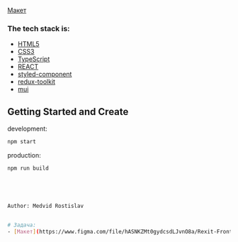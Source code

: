 [Макет](https://www.figma.com/file/hASNKZMt0gydcsdLJvnO8a/Rexit-Frontend-Test-Task?type=design&node-id=0%3A1&mode=design&t=wipbUpt3PaS8OIT3-1)

### The tech stack is:

- [HTML5](https://en.wikipedia.org/wiki/HTML5)
- [CSS3](https://en.wikipedia.org/wiki/Cascading_Style_Sheets)
- [TypeScript](https://ru.wikipedia.org/wiki/TypeScript)
- [REACT](https://ru.wikipedia.org/wiki/React)
- [styled-component](https://styled-components.com/)
- [redux-toolkit](https://redux-toolkit.js.org/)
- [mui](https://mui.com/)



## Getting Started and Create

development:

```bash
npm start
```

production:

```bash
npm run build





Author: Medvid Rostislav


# Задача:
- [Макет](https://www.figma.com/file/hASNKZMt0gydcsdLJvnO8a/Rexit-Frontend-Test-Task?type=design&node-id=0%3A1&mode=design&t=wipbUpt3PaS8OIT3-1)
